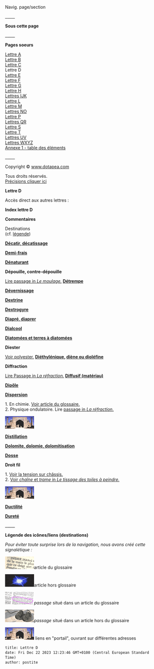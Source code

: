 Navig. page/section


\_\_\_\_\_

**Sous cette page**

\_\_\_\_\_

**Pages soeurs**

[Lettre A](a.html)  
[Lettre B](b.html)  
[Lettre C](c.html)  
Lettre D  
[Lettre E](e.html)  
[Lettre F](f.html)  
[Lettre G](g.html)  
[Lettre H](h.html)  
[Lettres IJK](ijk.html)  
[Lettre L](l.html)  
[Lettre M](m.html)  
[Lettres NO](no.html)  
[Lettre P](p.html)  
[Lettres QR](qr.html)  
[Lettre S](s.html)  
[Lettre T](t.html)  
[Lettres UV](uv.html)  
[Lettres WXYZ](wxyz.html)  
[Annexe 1 - table des éléments](annexe1.html)

\_\_\_\_\_

Copyright © www.dotapea.com

Tous droits réservés.  
[Précisions cliquer ici](droitscopie.html)


**Lettre D**

Accès direct aux autres lettres :

**Index lettre D**

**Commentaires**

Destinations  
(cf. [légende](d.html#legendeicones))



**[Décatir, décatissage](decatissage.html)**

**[Demi-frais](demifrais.html)**

**[Dénaturant](denaturant.html)**

**Dépouille, contre-dépouille**

[Lire passage in _Le moulage._](moulage.html#depouilleetcontredepouille)
**[Détrempe](detrempe.html)**

**[Dévernissage](devernissage.html)**

**[Dextrine](dextrine.html)**

**[Dextrogyre](dextrogyre.html)**

**[Diapré, diaprer](diapre.html)**

**[Dialcool](dialcool.html)**

**[Diatomées et terres à diatomées](diatomees.html)**

**Diester**

[Voir polyester.](polyester.html)
**[Diéthylénique](diene.html)[,](diene.html) [diène ou dioléfine](diene.html)**

**Diffraction**

[Lire Passage in _La réfraction._](refraction.html#refractiondiffractiondispersion)
**[Diffusif (matériau)](chap07rayleigh.html#diffusif)**

**[Dipôle](dipole.html)**

**[Dispersion](dispersion.html)**

1\. En chimie. [Voir article du glossaire.](dispersion.html)  
2\. Physique ondulatoire. Lire [passage in _La réfraction_.](refraction.html#refractiondiffractiondispersion)

![](images/lienportail.gif)

**[Distillation](distillationraffinage.html)**

**[Dolomite, dolomie, dolomitisation](dolomite.html)**

**[Dosse](dosse.html)**

**Droit fil**

1\. [Voir la tension sur châssis.](tensionsurchassis.html)  
2\. [Voir _chaîne_ et _trame_ in _Le tissage des toiles à peindre._](tissage.html)

![](images/lienportail.gif)

**[Ductilité](ductilite.html)**

**[Dureté](durete.html)**

\_\_\_\_\_

**Légende des icônes/liens (destinations)**

_Pour éviter toute surprise lors de la navigation, nous avons créé cette signalétique :_

![](images/lienpagegloss.gif)article du glossaire

![](images/lienarticle.gif)article hors glossaire

![](images/lienpassagegloss.gif)_passage_ situé dans un article du glossaire

![](images/lienpassagearticle.gif)_passage_ situé dans un article hors du glossaire

 ![](images/lienportail.gif) liens en "portail", ouvrant sur différentes adresses


```
title: Lettre D
date: Fri Dec 22 2023 12:23:46 GMT+0100 (Central European Standard Time)
author: postite
```
